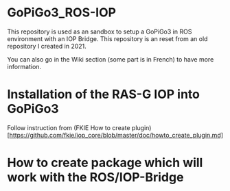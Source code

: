 # GoPiGo3_ROS-IOP
This repository is used as an sandbox to setup a GoPiGo3 in ROS environment with an IOP Bridge.
This repository is an reset from an old repository I created in 2021.

You can also go in the Wiki section (some part is in French) to have more information.

# Installation of the RAS-G IOP into GoPiGo3
Follow instruction from (FKIE How to create plugin)[https://github.com/fkie/iop_core/blob/master/doc/howto_create_plugin.md]

# How to create package which will work with the ROS/IOP-Bridge
